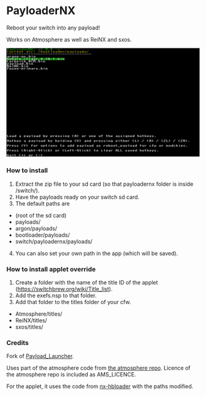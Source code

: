 # PayloaderNX
Reboot your switch into any payload!

Works on Atmosphere as well as ReiNX and sxos.

![Img](screenshot.jpg)

### How to install
1. Extract the zip file to your sd card (so that payloadernx folder is inside /switch/).
2. Have the payloads ready on your switch sd card.
3. The default paths are
 - (root of the sd card)
 - payloads/
 - argon/payloads/
 - bootloader/payloads/
 - switch/payloadernx/payloads/
4. You can also set your own path in the app (which will be saved).

### How to install applet override
1. Create a folder with the name of the title ID of the applet (https://switchbrew.org/wiki/Title_list).
2. Add the exefs.nsp to that folder.
3. Add that folder to the titles folder of your cfw.
 - Atmosphere/titles/
 - ReiNX/titles/
 - sxos/titles/

### Credits

Fork of [Payload_Launcher](https://github.com/suchmememanyskill/Payload_Launcher).

Uses part of the atmosphere code from [the atmosphere repo](https://github.com/Atmosphere-NX/Atmosphere/blob/master/troposphere/reboot_to_payload/source/main.c). Licence of the atmosphere repo is included as AMS_LICENCE.

For the applet, it uses the code from [nx-hbloader](https://github.com/switchbrew/nx-hbloader) with the paths modified.